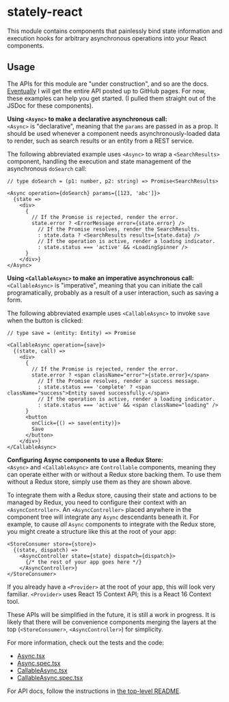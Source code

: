 # stately-react

This module contains components that painlessly bind state information and execution hooks for arbitrary asynchronous operations into your React components.

## Usage
The APIs for this module are "under construction", and so are the docs. [Eventually](https://en.wikipedia.org/wiki/Heat_death_of_the_universe) I will get the entire API posted up to GitHub pages. For now, these examples can help you get started. (I pulled them straight out of the JSDoc for these components).

**Using `<Async>` to make a declarative asynchronous call:**  
`<Async>` is "declarative", meaning that the `params` are passed in as a prop. It should be used whenever a component needs asynchronously-loaded data to render, such as search results or an entity from a REST service.

The following abbreviated example uses `<Async>` to wrap a `<SearchResults>` component, handling the execution and state management of the asynchronous `doSearch` call:
```
// type doSearch = (p1: number, p2: string) => Promise<SearchResults>

<Async operation={doSearch} params={[123, 'abc']}>
  {state =>
    <div>
      {
        // If the Promise is rejected, render the error.
        state.error ? <ErrorMessage error={state.error} />
          // If the Promise resolves, render the SearchResults.
          : state.data ? <SearchResults results={state.data} />
          // If the operation is active, render a loading indicator.
          : state.status === 'active' && <LoadingSpinner />
      }
    </div>}
</Async>
```

**Using `<CallableAsync>` to make an imperative asynchronous call:**  
`<CallableAsync>` is "imperative", meaning that you can initiate the call programatically, probably as a result of a user interaction, such as saving a form.

The following abbreviated example uses `<CallableAsync>` to invoke `save` when the button is clicked:
```
// type save = (entity: Entity) => Promise

<CallableAsync operation={save}>
  {(state, call) =>
    <div>
      {
        // If the Promise is rejected, render the error.
        state.error ? <span className="error">{state.error}</span>
          // If the Promise resolves, render a success message.
          : state.status === 'complete' ? <span className="success">Entity saved successfully.</span>
          // If the operation is active, render a loading indicator.
          : state.status === 'active' && <span className="loading" />
      }
      <button
        onClick={() => save(entity)}>
        Save
      </button>
    </div>}
</CallableAsync>
```

**Configuring Async components to use a Redux Store:**  
`<Async>` and `<CallableAsync>` are `Controllable` components, meaning they can operate either with or without a Redux store backing them. To use them without a Redux store, simply use them as they are shown above.

To integrate them with a Redux store, causing their state and actions to be managed by Redux, you need to configure their context with an `<AsyncController>`. An `<AsyncController>` placed anywhere in the component tree will integrate any `Async` descendants beneath it. For example, to cause *all* `Async` components to integrate with the Redux store, you might create a structure like this at the root of your app:
```
<StoreConsumer store={store}>
  {(state, dispatch) =>
    <AsyncController state={state} dispatch={dispatch}>
      {/* the rest of your app goes here */}
    </AsyncController>}
</StoreConsumer>
```

If you already have a `<Provider>` at the root of your app, this will look very familiar. `<Provider>` uses React 15 Context API; this is a React 16 Context tool.

These APIs will be simplified in the future, it is still a work in progress. It is likely that there will be convenience components merging the layers at the top (`<StoreConsumer>`, `<AsyncController>`) for simplicity.

For more information, check out the tests and the code:

- [Async.tsx](/stately-react/src/Async.tsx)
- [Async.spec.tsx](/stately-react/src/Async.spec.tsx)
- [CallableAsync.tsx](/stately-react/src/CallableAsync.tsx)
- [CallableAsync.spec.tsx](/stately-react/src/CallableAsync.spec.tsx)

For API docs, follow the instructions in [the top-level README](https://github.com/hiebj/stately/).
